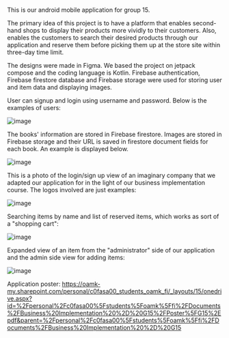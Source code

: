 This is our android mobile application for group 15. 

The primary idea of this project is to have a platform that enables second-hand shops to display their products more vividly to their customers. Also, enables the customers to search their desired products through our application and reserve them before picking them up at the store site within three-day time limit. 

The designs were made in Figma. We based the project on jetpack compose and the coding language is Kotlin. 
Firebase authentication, Firebase firestore database and Firebase storage were used for storing user and item data and displaying images. 

User can signup and login using username and password. Below is the examples of users:

![image](https://user-images.githubusercontent.com/78967184/164460162-f315f20e-1d3e-4d1e-bb97-e28876e4bb26.png)

The books' information are stored in Firebase firestore. Images are stored in Firebase storage and their URL is saved in firestore document fields for each book. 
An example is displayed below. 

![image](https://user-images.githubusercontent.com/78967184/164458706-e5c3d8ec-1e0c-4cb6-8ac7-6a582dd13ec1.png)

This is a photo of the login/sign up view of an imaginary company that we adapted our application for in the light of our business implementation course. The logos involved are just examples:

![image](https://user-images.githubusercontent.com/67232776/164700331-e2ad18f2-00ee-4829-b14c-9e40286502fc.png)

Searching items by name and list of reserved items, which works as sort of a "shopping cart":

![image](https://user-images.githubusercontent.com/67232776/164700572-156b7fdf-2b0b-42f5-b7be-3f303a3698cf.png)


Expanded view of an item from the "administrator" side of our application and the admin side view for adding items:

![image](https://user-images.githubusercontent.com/67232776/164700831-51076d94-7b86-4b3b-8fd1-01e5f0efdab6.png)


Application poster:
https://oamk-my.sharepoint.com/personal/c0fasa00_students_oamk_fi/_layouts/15/onedrive.aspx?id=%2Fpersonal%2Fc0fasa00%5Fstudents%5Foamk%5Ffi%2FDocuments%2FBusiness%20Implementation%20%2D%20G15%2FPoster%5FG15%2Epdf&parent=%2Fpersonal%2Fc0fasa00%5Fstudents%5Foamk%5Ffi%2FDocuments%2FBusiness%20Implementation%20%2D%20G15
